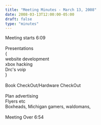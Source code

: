 ```yaml
---
title: "Meeting Minutes - March 13, 2008"
date: 2008-03-13T12:00:00-05:00
draft: false
type: "minutes"
---
```


Meeting starts 6:09<br />
<br />
Presentations <br />
{<br />
website development<br />
xbox hacking<br />
Drc's voip<br />
}<br />
<br />
Book CheckOut/Hardware CheckOut<br />
<br />
Plan advertising<br />
Flyers etc<br />
Boxheads, Michigan gamers, waldomans,<br />
<br />
Meeting Over 6:54